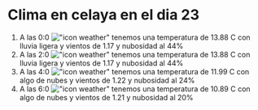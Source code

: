 # Clima en celaya en el dia 23

1. A las 0:0 !["icon weather"](http://openweathermap.org/img/w/10n.png) tenemos una temperatura de 13.88 C con lluvia ligera y  vientos de 1.17 y nubosidad al 44%
1. A las 2:0 !["icon weather"](http://openweathermap.org/img/w/10n.png) tenemos una temperatura de 13.88 C con lluvia ligera y  vientos de 1.17 y nubosidad al 44%
1. A las 4:0 !["icon weather"](http://openweathermap.org/img/w/02n.png) tenemos una temperatura de 11.99 C con algo de nubes y  vientos de 1.22 y nubosidad al 24%
1. A las 6:0 !["icon weather"](http://openweathermap.org/img/w/02n.png) tenemos una temperatura de 10.89 C con algo de nubes y  vientos de 1.21 y nubosidad al 20%
